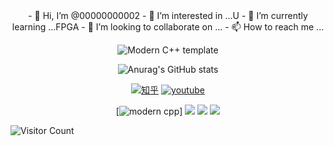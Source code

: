 
<div id="00000000002" align=center>
- 👋 Hi, I’m @00000000002
- 👀 I’m interested in ...U
- 🌱 I’m currently learning ...FPGA
- 💞️ I’m looking to collaborate on ...
- 📫 How to reach me ...

![Modern C++ template][github-sub-title:img]

![Anurag's GitHub stats](https://github-readme-stats.vercel.app/api?username=00000000002&show_icons=true&theme=radical)

[![知乎](https://img.shields.io/badge/%E7%9F%A5%E4%B9%8E-%E7%99%BD-yello)](https://www.zhihu.com)
[![youtube](https://img.shields.io/badge/video-YouTube-red)](https://www.youtube.com)

[![modern cpp](https://img.shields.io/badge/code-Modern%20C++-blue)]
![](https://img.shields.io/badge/讨厌-学习-yellow) 
![](https://img.shields.io/badge/性格-开朗-red) 
![](https://img.shields.io/badge/爱好-二次元-red)

</div>



![Visitor Count](https://profile-counter.glitch.me/Mq-b/count.svg)

[github-sub-title:img]: https://readme-typing-svg.herokuapp.com?font=Segoe+Script&center=true&lines=00000000002.
<!---
00000000002/00000000002 is a ✨ special ✨ repository because its `README.md` (this file) appears on your GitHub profile.
You can click the Preview link to take a look at your changes.
--->

